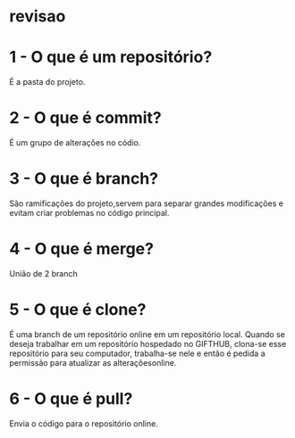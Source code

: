 # revisao
# 1 - O que é um repositório?
É a pasta do projeto.
# 2 - O que é commit?
É um grupo de alterações no códio.
# 3 - O que é branch?
São ramificações do projeto,servem para separar grandes modificações
e evitam criar problemas no código principal.
# 4 - O que é merge?
União de 2 branch
# 5 - O que é clone?
É uma branch de um repositório online em um repositório local.
Quando se deseja trabalhar em um repositório hospedado no GIFTHUB,
clona-se esse repositório para seu computador, trabalha-se nele e 
então é pedida a permissão para atualizar as alteraçõesonline. 
# 6 - O que é pull?
Envia o código para o repositório online.




